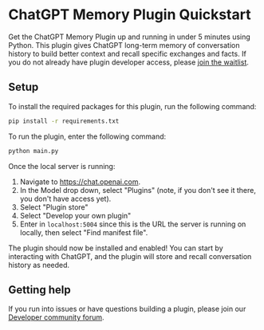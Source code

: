 
# ChatGPT Memory Plugin Quickstart

Get the ChatGPT Memory Plugin up and running in under 5 minutes using Python. This plugin gives ChatGPT long-term memory of conversation history to build better context and recall specific exchanges and facts. If you do not already have plugin developer access, please [join the waitlist](https://openai.com/waitlist/plugins).

## Setup

To install the required packages for this plugin, run the following command:

```bash
pip install -r requirements.txt
```

To run the plugin, enter the following command:

```bash
python main.py
```

Once the local server is running:

1. Navigate to https://chat.openai.com. 
2. In the Model drop down, select "Plugins" (note, if you don't see it there, you don't have access yet).
3. Select "Plugin store"
4. Select "Develop your own plugin"
5. Enter in `localhost:5004` since this is the URL the server is running on locally, then select "Find manifest file".

The plugin should now be installed and enabled! You can start by interacting with ChatGPT, and the plugin will store and recall conversation history as needed.

## Getting help

If you run into issues or have questions building a plugin, please join our [Developer community forum](https://community.openai.com/c/chat-plugins/20).

